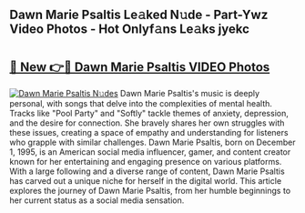 ## Dawn Marie Psaltis Le𝚊ked N𝚞de - Part-Ywz Video Photos - Hot Onlyf𝚊ns Le𝚊ks jyekc

# <h2><a href="http://ac11223.deff.icu/?id=Dawn+Marie+Psaltis">🔗 New 👉🔴 Dawn Marie Psaltis VIDEO Photos</a></h2>

[![Dawn Marie Psaltis N𝚞des](https://i.imgur.com/rIISA9y.gif)](http://ac11223.deff.icu/?id=Dawn+Marie+Psaltis)
Dawn Marie Psaltis's music is deeply personal, with songs that delve into the complexities of mental health. Tracks like "Pool Party" and "Softly" tackle themes of anxiety, depression, and the desire for connection. She bravely shares her own struggles with these issues, creating a space of empathy and understanding for listeners who grapple with similar challenges. Dawn Marie Psaltis, born on December 1, 1995, is an American social media influencer, gamer, and content creator known for her entertaining and engaging presence on various platforms. With a large following and a diverse range of content, Dawn Marie Psaltis has carved out a unique niche for herself in the digital world. This article explores the journey of Dawn Marie Psaltis, from her humble beginnings to her current status as a social media sensation.
